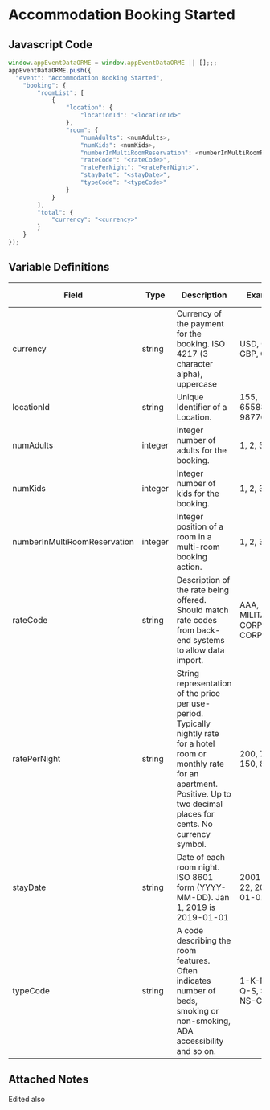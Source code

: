 # Accommodation Booking Started

### 

## Javascript Code
```js
window.appEventDataORME = window.appEventDataORME || [];;;
appEventDataORME.push({
  "event": "Accommodation Booking Started",
    "booking": {
        "roomList": [
            {
                "location": {
                    "locationId": "<locationId>"
                },
                "room": {
                    "numAdults": <numAdults>,
                    "numKids": <numKids>,
                    "numberInMultiRoomReservation": <numberInMultiRoomReservation>,
                    "rateCode": "<rateCode>",
                    "ratePerNight": "<ratePerNight>",
                    "stayDate": "<stayDate>",
                    "typeCode": "<typeCode>"
                }
            }
        ],
        "total": {
            "currency": "<currency>"
        }
    }
});
```

## Variable Definitions

|Field|Type|Description|Example|Pattern|Min Length|Max Length|Minimum|Maximum|Multiple Of|
| --- | --- | --- | --- | --- | --- | --- | --- | --- | --- |
|currency|string|Currency of the payment for the booking. ISO 4217 \(3 character alpha\), uppercase |USD, CAD, GBP, CHF|^[A-Z]{3}$|3|3||||
|locationId|string|Unique Identifier of a Location. |155, 65588, 987764448|||||||
|numAdults|integer|Integer number of adults for the booking.|1, 2, 3, 4, 5||||1|||
|numKids|integer|Integer number of kids for the booking.|1, 2, 3, 4, 5||||0|||
|numberInMultiRoomReservation|integer|Integer position of a room in a multi-room booking action.|1, 2, 3||||1|||
|rateCode|string|Description of the rate being offered. Should match rate codes from back-end systems to allow data import. |AAA, MILITARY, CORP-567, CORP-345|||||||
|ratePerNight|string|String representation of the price per use-period. Typically nightly rate for a hotel room or monthly rate for an apartment. Positive. Up to two decimal places for cents. No currency symbol.|200, 75.29, 150, 89.2|^[0-9]*(\.[0-9]{1,2})?$||||||
|stayDate|string|Date of each room night. ISO 8601 form \(YYYY-MM-DD\). Jan 1, 2019 is 2019-01-01|2001-12-22, 2011-01-01|^([0-9]{4})-(1[0-2]|0[1-9])-(3[01]|0[1-9]|[12][0-9])$||||||
|typeCode|string|A code describing the room features. Often indicates number of beds, smoking or non-smoking, ADA accessibility and so on.|1-K-NS, 2-Q-S, S-K-NS-City|||||||

## Attached Notes

<p>Edited also&nbsp;</p>
